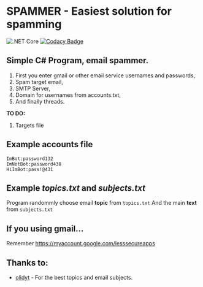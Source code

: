 
# SPAMMER - Easiest solution for spamming
![.NET Core](https://github.com/suchy2020/SPAMMER/workflows/.NET%20Core/badge.svg?branch=master)
[![Codacy Badge](https://api.codacy.com/project/badge/Grade/192671da5f514bdb98fb8694fc4a63f5)](https://app.codacy.com/manual/suchy2020/SPAMMER?utm_source=github.com&utm_medium=referral&utm_content=suchy2020/SPAMMER&utm_campaign=Badge_Grade_Dashboard)

## Simple C# Program, email spammer.

 1. First you enter gmail or other email service usernames and passwords,
 2. Spam target email,
 3. SMTP Server,
 4. Domain for usernames from accounts.txt,
 5. And finally threads.

**TO DO:**
 1. Targets file

## Example accounts file

    ImBot:password132
    ImNotBot:password438
    HiImBot:pass!@431
 
 ## Example *topics.txt* and *subjects.txt*
 Program randommly choose email **topic** from `topics.txt`
 And the main **text** from `subjects.txt`
  ## If you using gmail...
 Remember https://myaccount.google.com/lesssecureapps
 ## Thanks to:
 - [olidyt](https://github.com/olidyt) - For the best topics and email subjects.
